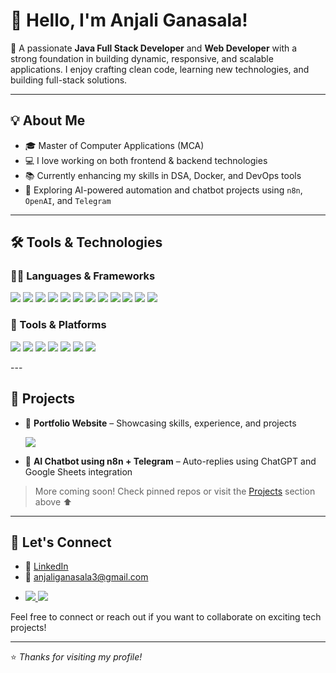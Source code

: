 # 👋 Hello, I'm Anjali Ganasala!

🎯 A passionate **Java Full Stack Developer** and **Web Developer** with a strong foundation in building dynamic, responsive, and scalable applications. I enjoy crafting clean code, learning new technologies, and building full-stack solutions.

---

## 💡 About Me

- 🎓 Master of Computer Applications (MCA)
- 💻 I love working on both frontend & backend technologies
- 📚 Currently enhancing my skills in DSA, Docker, and DevOps tools
- 🌱 Exploring AI-powered automation and chatbot projects using `n8n`, `OpenAI`, and `Telegram`

---

## 🛠️ Tools & Technologies

### 👨‍💻 Languages & Frameworks
<p align="left">
  <img src="https://img.shields.io/badge/HTML5-E34F26?style=for-the-badge&logo=html5&logoColor=white"/>
  <img src="https://img.shields.io/badge/CSS3-1572B6?style=for-the-badge&logo=css3&logoColor=white"/>
  <img src="https://img.shields.io/badge/JavaScript-F7DF1E?style=for-the-badge&logo=javascript&logoColor=black"/>
  <img src="https://img.shields.io/badge/React-61DAFB?style=for-the-badge&logo=react&logoColor=black"/>
  <img src="https://img.shields.io/badge/Bootstrap-7952B3?style=for-the-badge&logo=bootstrap&logoColor=white"/>
  <img src="https://img.shields.io/badge/Java-007396?style=for-the-badge&logo=java&logoColor=white"/>
  <img src="https://img.shields.io/badge/SQL-003B57?style=for-the-badge&logo=mysql&logoColor=white"/>
  <img src="https://img.shields.io/badge/Spring-6DB33F?style=for-the-badge&logo=spring&logoColor=white"/>
  <img src="https://img.shields.io/badge/SpringBoot-6DB33F?style=for-the-badge&logo=springboot&logoColor=white"/>
  <img src="https://img.shields.io/badge/SpringAI-00BFA6?style=for-the-badge&logo=spring&logoColor=white"/>
  <img src="https://img.shields.io/badge/Microservices-FF6F00?style=for-the-badge&logo=docker&logoColor=white"/>
  <img src="https://img.shields.io/badge/Hibernate-59666C?style=for-the-badge&logo=hibernate&logoColor=white"/>
</p>

### 🔧 Tools & Platforms
<p>
 <img src="https://img.shields.io/badge/Git-F05032?style=for-the-badge&logo=git&logoColor=white">
  <img src="https://img.shields.io/badge/GitHub-181717?style=for-the-badge&logo=github&logoColor=white"/>
  <img src="https://img.shields.io/badge/VS_Code-007ACC?style=for-the-badge&logo=visualstudiocode&logoColor=white"/>
  <img src="https://img.shields.io/badge/Eclipse-2C2255?style=for-the-badge&logo=eclipseide&logoColor=white"/>
  <img src="https://img.shields.io/badge/Docker-2496ED?style=for-the-badge&logo=docker&logoColor=white"/>
  <img src="https://img.shields.io/badge/n8n-FE6830?style=for-the-badge&logo=n8n&logoColor=white"/>
  <img src="https://img.shields.io/badge/Linux-FCC624?style=for-the-badge&logo=linux&logoColor=black"/>
</p>
---

## 📁 Projects

- 🔹 **Portfolio Website** – Showcasing skills, experience, and projects <p align="left">
  <a href="https://anjaliganasala.my.canva.site/" target="_blank">
    <img src="https://img.shields.io/badge/Portfolio-FF69B4?style=for-the-badge&logo=internetexplorer&logoColor=white"/>
  </a>
</p>

- 🔹 **AI Chatbot using n8n + Telegram** – Auto-replies using ChatGPT and Google Sheets integration

> More coming soon! Check pinned repos or visit the [Projects](#) section above ⬆️

---

## 🤝 Let's Connect

- 🔗 [LinkedIn](https://www.linkedin.com/in/anjaliganasala19/)  
- 📧 anjaliganasala3@gmail.com
- <p align="left">
  <a href="https://www.linkedin.com/in/anjaliganasala19/" target="_blank">
    <img src="https://img.shields.io/badge/LinkedIn-0077B5?style=for-the-badge&logo=linkedin&logoColor=white"/>
  </a>
  <a href="mailto:anjaliganasala3@gmail.com">
    <img src="https://img.shields.io/badge/Gmail-D14836?style=for-the-badge&logo=gmail&logoColor=white"/>
  </a>
</p>

Feel free to connect or reach out if you want to collaborate on exciting tech projects!

---

⭐️ *Thanks for visiting my profile!*
